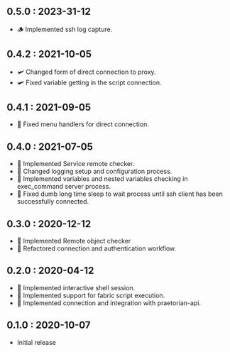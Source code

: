## 0.5.0 : 2023-31-12

- 🪵 Implemented ssh log capture.

## 0.4.2 : 2021-10-05

- 🛩️ Changed form of direct connection to proxy.
- 🛩️ Fixed variable getting in the script connection.

## 0.4.1 : 2021-09-05

- 🙈 Fixed menu handlers for direct connection.

## 0.4.0 : 2021-07-05

- 🌴 Implemented Service remote checker.
- 🌴 Changed logging setup and configuration process.
- 🌴 Implemented variables and nested variables checking in exec_command server process.
- 🌴 Fixed dumb long time sleep to wait process until ssh client has been successfully connected.

## 0.3.0 : 2020-12-12

- 🥐 Implemented Remote object checker
- 🥐 Refactored connection and authentication workflow.

## 0.2.0 : 2020-04-12

- 🥝 Implemented interactive shell session.
- 🥝 Implemented support for fabric script execution.
- 🥝 Implemented connection and integration with praetorian-api.

## 0.1.0 : 2020-10-07

- Initial release
